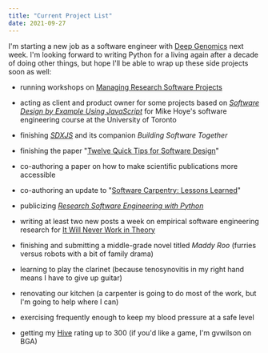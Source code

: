 ```yaml
---
title: "Current Project List"
date: 2021-09-27
---
```


I'm starting a new job as a software engineer with [Deep Genomics](https://www.deepgenomics.com/) next week.
I'm looking forward to writing Python for a living again after a decade of doing other things,
but hope I'll be able to wrap up these side projects soon as well:

- running workshops on [Managing Research Software Projects](@root/mrsp/)

- acting as client and product owner for some projects based on
  [*Software Design by Example Using JavaScript*](@root/sdxjs/)
  for Mike Hoye's software engineering course at the University of Toronto

- finishing [*SDXJS*](@root/sdxjs/)
  and its companion *Building Software Together*

- finishing the paper "[Twelve Quick Tips for Software Design](https://github.com/gvwilson/12-design/)"

- co-authoring a paper on how to make scientific publications more accessible

- co-authoring an update to "[Software Carpentry: Lessons Learned](https://f1000research.com/articles/3-62)"

- publicizing [*Research Software Engineering with Python*](@root/py-rse/)

- writing at least two new posts a week on empirical software engineering research
  for [It Will Never Work in Theory](https://neverworkintheory.org/)

- finishing and submitting a middle-grade novel titled *Maddy Roo*
  (furries versus robots with a bit of family drama)

- learning to play the clarinet
  (because tenosynovitis in my right hand means I have to give up guitar)

- renovating our kitchen
  (a carpenter is going to do most of the work, but I'm going to help where I can)

- exercising frequently enough to keep my blood pressure at a safe level

- getting my [Hive](https://boardgamearena.com/gamepanel?game=hive) rating up to 300
  (if you'd like a game, I'm gvwilson on BGA)
